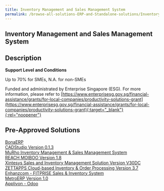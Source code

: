 ```yaml
---
title: Inventory Management and Sales Management System
permalink: /browse-all-solutions-ERP-and-Standalone-solutions/Inventory-Mgmt-and-Sales-Mgmt-System
---
```


## Inventory Management and Sales Management System
## Description

**Support Level and Conditions**

Up to 70% for SMEs, N.A. for non-SMEs

Funded and administrated by Enterprise Singapore (ESG). For more information, please refer to
[https://www.enterprisesg.gov.sg/financial-assistance/grants/for-local-companies/productivity-solutions-grant](https://www.enterprisesg.gov.sg/financial-assistance/grants/for-local-companies/productivity-solutions-grant){:target="_blank"}{:rel="noopener"}

## Pre-Approved Solutions

<a href='/productivity-solutions-grant/solutionrepo/solution243' target='_blank'>BonaERP</a><br>
<a href='/productivity-solutions-grant/solutionrepo/solution322' target='_blank'>CADStudio Version 0.1.3</a><br>
<a href='/productivity-solutions-grant/solutionrepo/solution622' target='_blank'>MuRho Inventory Management & Sales Management System</a><br>
<a href='/productivity-solutions-grant/solutionrepo/solution737' target='_blank'>REACH MOIBOO Version 1.8</a><br>
<a href='/productivity-solutions-grant/solutionrepo/solution963' target='_blank'>Xintesys Sales and Inventory Management Solution Version V30DC</a><br>
<a href='/productivity-solutions-grant/solutionrepo/solution972' target='_blank'>ZETTAPPS Cloud-based Inventory & Order Processing Version 3.7</a><br>
<a href='/productivity-solutions-grant/solutionrepo/solution2606' target='_blank'>Enhanzcom - FITPRISE Sales & Inventory System</a><br>
<a href='/productivity-solutions-grant/solutionrepo/solution2727' target='_blank'>MetroERP Version 1.0</a><br>
<a href='/productivity-solutions-grant/solutionrepo/solution2768' target='_blank'>Applivon - Odoo</a><br>
